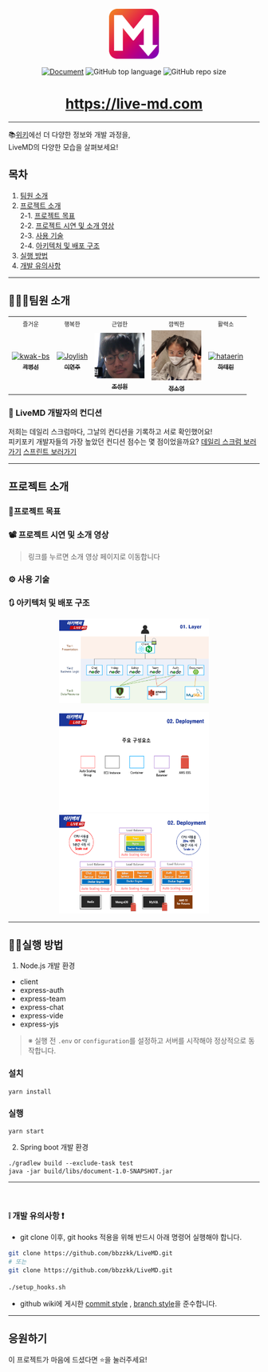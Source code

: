 <p align='middle'>
<a href='https://live-md.com'><img src='./images/liveMD.png' width="100px;" alt="LiveMD" /></a></p>
<p align='middle'><a href="https://github.com/bbzzkk/LiveMD/wiki?style=flat-square"/><img alt="Document" src="https://img.shields.io/badge/document-yes-important"></a> <img alt="GitHub top language" src="https://img.shields.io/github/languages/top/bbzzkk/LiveMD?color=blueviolet"> <img alt="GitHub repo size" src="https://img.shields.io/github/repo-size/bbzzkk/LiveMD"> 

<h1 align='middle'><a href='https://live-md.com'>https://live-md.com</a></h1>

---

📚[위키](https://github.com/bbzzkk/LiveMD/wiki)에선 더 다양한 정보와 개발 과정을,  
LiveMD의 다양한 모습을 살펴보세요!

## 목차

1. [팀원 소개](#팀원-소개)
2. [프로젝트 소개](#프로젝트-소개) <br>
   2-1. [프로젝트 목표](#프로젝트-목표) <br>
   2-2. [프로젝트 시연 및 소개 영상](#-프로젝트-시연-및-소개-영상)  <br>
   2-3. [사용 기술](#-사용-기술)  <br>
   2-4. [아키텍처 및 배포 구조](#-아키텍처-및-배포-구조)  <br>
3. [실행 방법](#실행-방법)
4. [개발 유의사항](#개발-유의사항)

---

## 👨‍👨‍👧팀원 소개

<table>
  <tr>
  <td align="center">
  <sub>
    즐거운
  </sub>
  </td>
  <td align="center">
  <sub>
    행복한
  </sub>
  </td>
  <td align="center">
  <sub>
    근엄한
  </sub>
  </td>
  <td align="center">
  <sub>
    깜찍한
  </sub>
  </td>
  <td align="center">
  <sub>
    활력소
  </sub>
  </td>
  </tr>
  <tr>
    <td align="center"><a href="https://github.com/kwak-bs"><img src="https://avatars0.githubusercontent.com/u/51367622?s=460&u=3a1e93ec2b32ea466d6a4d45dd8acccda1aeb858&v=4" width="100px;" alt="kwak-bs"/><br /><sub><b>곽병선</b></sub></a><br /></td>
    <td align="center"><a href="https://github.com/Joylish"><img src="https://avatars1.githubusercontent.com/u/52230415?s=460&u=852ba27b7a01fb17c1e955ea890b8a0931eee213&v=4" width="100px;" alt="Joylish"/><br /><sub><b>이연주</b></sub></a><br /></td>
    <td align="center"><a href="https://github.com/JSWww"><img src="./images/teams/jswwW.png" width="100px;" alt="jswwW"/><br /><sub><b>조성원</b></sub></a><br /></td>
    <td align="center"><a href="https://github.com/soyoung-Jung"><img src="./images/teams/soyoung.jpg" width="100px;" alt="soyoung-Jung"/><br /><sub><b>정소영</b></sub></a><br /></td>
    <td align="center"><a href="https://github.com/hataerin"><img src="https://avatars1.githubusercontent.com/u/26705587?s=460&u=d538dcfbd12ccfdd4319b6ca22e855e98c4e24c7&v=4" width="100px;" alt="hataerin"/><br /><sub><b>하태린</b></sub></a><br /></td>
  </tr>
</table>

### 🧐 LiveMD 개발자의 컨디션

저희는 데일리 스크럼마다, 그날의 컨디션을 기록하고 서로 확인했어요!  
피키포키 개발자들의 가장 높았던 컨디션 점수는 몇 점이었을까요? [데일리 스크럼 보러가기](https://github.com/bbzzkk/LiveMD/wiki#daily-scrum--wrap-up)
[스프린트 보러가기](https://github.com/bbzzkk/LiveMD/wiki/16.-Sprint-log)

---

## 프로젝트 소개

### 📌프로젝트 목표


### 📽 프로젝트 시연 및 소개 영상

> 링크를 누르면 소개 영상 페이지로 이동합니다


### ⚙ 사용 기술



### 🔃 아키텍처 및 배포 구조
<p align='middle'><a href='./images/3-tier.png'><img src='./images/3-tier.png' width="300px;" /></a></p>
<p align='middle'><a href='./images/deployment1.png'><img src='./images/deployment1.png' width="300px;" height="200px;" /></a>
<a href='./images/deployment2.png'><img src='./images/deployment2.png'  width="300px;" height="200px;"/></a></p>



---

## 👨‍💻실행 방법

1. Node.js 개발 환경
- client
- express-auth
- express-team
- express-chat
- express-vide
- express-yjs
  
> ※ 실행 전 `.env` or `configuration`를 설정하고 서버를 시작해야 정상적으로 동작합니다.

### 설치

```shell
yarn install
```

### 실행

```shell
yarn start
```

2. Spring boot 개발 환경
```
./gradlew build --exclude-task test
java -jar build/libs/document-1.0-SNAPSHOT.jar
```

---

<br>

### ❕ 개발 유의사항 ❗

* git clone 이후, git hooks 적용을 위해 반드시 아래 명령어 실행해야 합니다.

```bash
git clone https://github.com/bbzzkk/LiveMD.git
# 또는 
git clone https://github.com/bbzzkk/LiveMD.git

./setup_hooks.sh
```

* github wiki에 게시한 [commit style](https://github.com/bbzzkk/livemd/wiki/04.-Git-Commit-Message-Style-Guide) , [branch style](https://github.com/bbzzkk/livemd/wiki/05.-Git-Branch-Style-Guide)을 준수합니다. 

----

## 응원하기

이 프로젝트가 마음에 드셨다면 ⭐️을 눌러주세요!

